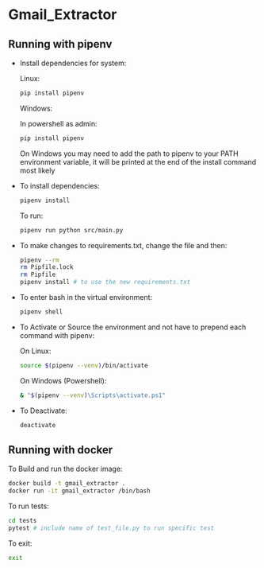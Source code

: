 # Gmail_Extractor

## Running with pipenv

* Install dependencies for system:

  Linux:

    ```bash
    pip install pipenv
    ```

  Windows:

    In powershell as admin:

    ```bash
    pip install pipenv
    ```
  
    On Windows you may need to add the path to pipenv to your PATH environment variable, it will be printed at the end of the install command most likely

* To install dependencies:

  ```bash
  pipenv install
  ```

  To run:

  ```bash
  pipenv run python src/main.py
  ```

* To make changes to requirements.txt, change the file and then:

  ```bash
  pipenv --rm
  rm Pipfile.lock
  rm Pipfile
  pipenv install # to use the new requirements.txt
  ```

* To enter bash in the virtual environment:

  ```bash
  pipenv shell
  ```

* To Activate or Source the environment and not have to prepend each command with pipenv:

  On Linux:

  ```bash
  source $(pipenv --venv)/bin/activate
  ```
  
  On Windows (Powershell):

  ```bash
  & "$(pipenv --venv)\Scripts\activate.ps1"
  ```

* To Deactivate:

  ```bash
  deactivate
  ```

## Running with docker

To Build and run the docker image:

```bash
docker build -t gmail_extractor .
docker run -it gmail_extractor /bin/bash
```

To run tests:

```bash
cd tests
pytest # include name of test_file.py to run specific test
```

To exit:

```bash
exit
```
